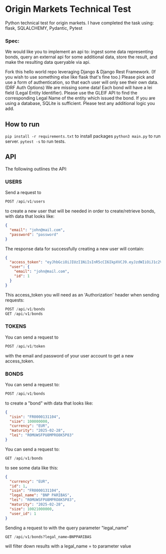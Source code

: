# Origin Markets Technical Test

Python technical test for origin markets.
I have completed the task using: flask, SQLALCHEMY, Pydantic, Pytest

### Spec:

We would like you to implement an api to: ingest some data representing bonds, query an external api for some additional data, store the result, and make the resulting data queryable via api.

Fork this hello world repo leveraging Django & Django Rest Framework. (If you wish to use something else like flask that's fine too.)
Please pick and use a form of authentication, so that each user will only see their own data. (DRF Auth Options)
We are missing some data! Each bond will have a lei field (Legal Entity Identifier). Please use the GLEIF API to find the corresponding Legal Name of the entity which issued the bond.
If you are using a database, SQLite is sufficient.
Please test any additional logic you add.

## How to run

`pip install -r requirements.txt` to install packages
`python3 main.py` to run server.
`pytest -s` to run tests.

## API

The following outlines the API:

### USERS

Send a request to

```python
POST /api/v1/users
```

to create a new user that will be needed in order to create/retrieve bonds, with data that looks like:

```json
{
  "email": "john@mail.com",
  "password": "password"
}
```

The response data for successfully creating a new user will contain:

```json
{
  "access_token": "eyJhbGciOiJIUzI1NiIsInR5cCI6IkpXVCJ9.eyJzdWIiOiJ1c2VyX2lkOjEiLCJleHAiOjE2MDU1MjkzOTR9.tCiXmsFd4eGH2bfCog5O9CbKstxlmo452s4aPYRnP98",
  "user": {
    "email": "john@mail.com",
    "id": 1
  }
}
```

This access_token you will need as an 'Authorization' header when sending requests:

```python
POST /api/v1/bonds
GET /api/v1/bonds
```

### TOKENS

You can send a request to

```python
POST /api/v1/token
```

with the email and password of your user account to get a new access_token.

### BONDS

You can send a request to:

```python
POST /api/v1/bonds
```

to create a "bond" with data that looks like:

```json
{
  "isin": "FR0000131104",
  "size": 100000000,
  "currency": "EUR",
  "maturity": "2025-02-28",
  "lei": "R0MUWSFPU8MPRO8K5P83"
}
```

You can send a request to:

```python
GET /api/v1/bonds
```

to see some data like this:

```json
{
  "currency": "EUR",
  "id": 1,
  "isin": "FR0000131104",
  "legal_name": "BNP PARIBAS",
  "lei": "R0MUWSFPU8MPRO8K5P83",
  "maturity": "2025-02-28",
  "size": 10021000000,
  "user_id": 1
}
```

Sending a request to with the query parameter "legal_name"

```python
GET /api/v1/bonds?legal_name=BNPPARIBAS
```

will filter down results with a legal_name = to parameter value
